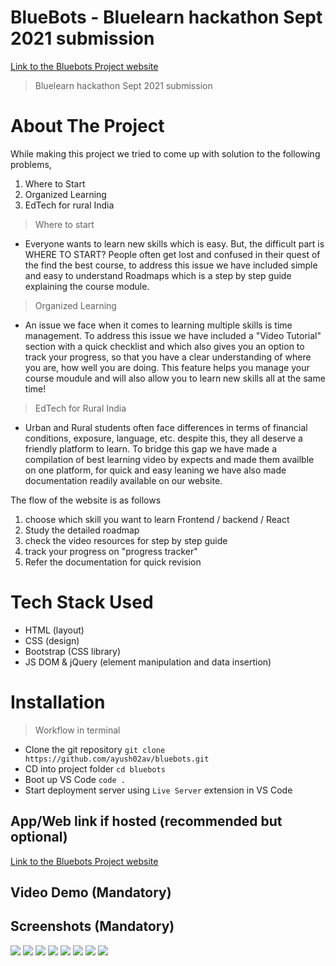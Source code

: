 # BlueBots - Bluelearn hackathon Sept 2021 submission
[Link to the Bluebots Project website](https://bluebots.netlify.app/ "BlueBots")

> Bluelearn hackathon Sept 2021 submission

# About The Project
While making this project we tried to come up with solution to the following problems,
1. Where to Start
2. Organized Learning
3. EdTech for rural India

> Where to start
- Everyone wants to learn new skills which is easy. But, the difficult part is WHERE TO START? People often get lost and confused in their quest of the find the best course, to address this issue we have included simple and easy to understand Roadmaps which is a step by step guide explaining the course module.

> Organized Learning
- An issue we face when it comes to learning multiple skills is time management. To address this issue we have included a "Video Tutorial" section with a quick checklist and which also gives you an option to track your progress, so that you have a clear understanding of where you are, how well you are doing. This feature helps you manage your course moudule and will also allow you to learn new skills all at the same time! 

> EdTech for Rural India
- Urban and Rural students often face differences in terms of financial conditions, exposure, language, etc. despite this, they all deserve a friendly platform to learn. To bridge this gap we have made a compilation of best learning video by expects and made them availble on one platform, for quick and easy leaning we have also made documentation readily available on our website.

The flow of the website is as follows 
1. choose which skill you want to learn Frontend / backend / React
2. Study the detailed roadmap 
3. check the video resources for step by step guide 
4. track your progress on "progress tracker"
5. Refer the documentation for quick revision 

# Tech Stack Used

- HTML (layout)
- CSS (design)
- Bootstrap (CSS library)
- JS DOM & jQuery (element manipulation and data insertion)

# Installation

> Workflow in terminal
- Clone the git repository `git clone https://github.com/ayush02av/bluebots.git`
- CD into project folder `cd bluebots`
- Boot up VS Code `code .`
- Start deployment server using `Live Server` extension in VS Code

## App/Web link if hosted (recommended but optional)

[Link to the Bluebots Project website](https://bluebots.netlify.app/ "BlueBots")

## Video Demo (Mandatory)


## Screenshots (Mandatory)
![](images/Screenshot%202021-09-05%20at%205.35.23%20PM.png)
![](images/Screenshot%202021-09-05%20at%205.35.37%20PM.png)
![](images/Screenshot%202021-09-05%20at%205.35.51%20PM.png)
![](images/Screenshot%202021-09-05%20at%205.35.57%20PM.png)
![](images/Screenshot%202021-09-05%20at%205.36.07%20PM.png)
![](images/Screenshot%202021-09-05%20at%205.36.12%20PM.png)
![](images/Screenshot%202021-09-05%20at%205.36.25%20PM.png)
![](images/Screenshot%202021-09-05%20at%205.36.45%20PM.png)

